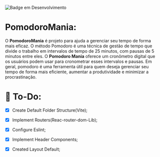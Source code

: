 ![Badge em Desenvolvimento](http://img.shields.io/static/v1?label=STATUS&message=EM-DESENVOLVIMENTO&style=for-the-badge)
# PomodoroMania:
O **PomodoroMania** é projeto para ajuda a gerenciar seu tempo de forma mais eficaz. O método Pomodoro é uma técnica de gestão de tempo que divide o trabalho em intervalos de tempo de 25 minutos, com pausas de 5 minutos entre eles. O **Pomodoro Mania** oferece um cronômetro digital que os usuários podem usar para cronometrar esses intervalos e pausas.
Em geral, pomodoro é uma ferramenta útil para quem deseja gerenciar seu tempo de forma mais eficiente, aumentar a produtividade e minimizar a procrastinação. 


# :rocket: To-Do:
- [x] Create Default Folder Structure(Vite);
- [x] Implement Routers(Reac-router-dom-Lib);
- [x] Configure Eslint;
- [x] Implement Header Components;
- [x] Created Layout Default;

